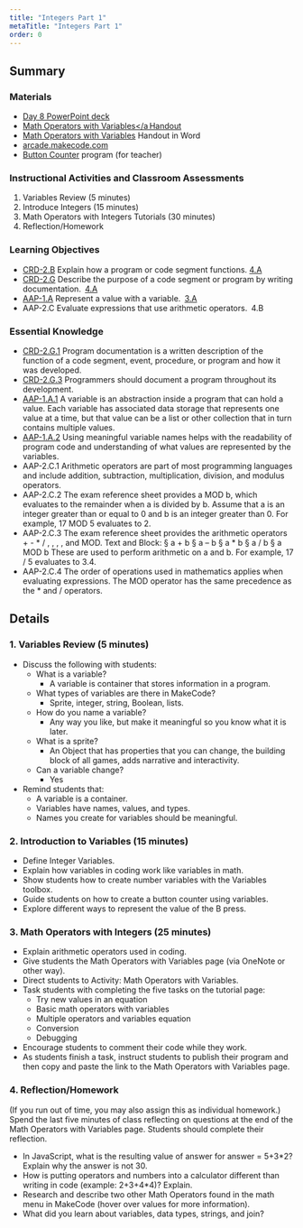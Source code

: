 ```yaml
---
title: "Integers Part 1"
metaTitle: "Integers Part 1"
order: 0
---
```


## Summary

### Materials

* [Day 8 PowerPoint deck](https://1drv.ms/w/s!AqsgsTyHBmRBkFIIzPX4b2wOA1Bf?e=1IJInU)
* <a href="/unit-3/day-8/math-operators-variables">Math Operators with Variables</a Handout
* [Math Operators with Variables](https://1drv.ms/w/s!AqsgsTyHBmRBkF_FkRqit17O4LnG?e=5ahaot) Handout in Word
* [arcade.makecode.com](https://arcade.makecode.com)
* [Button Counter](https://arcade.makecode.com/11167-08585-04692-11299) program (for teacher)

### Instructional Activities and Classroom Assessments 

1. Variables Review (5 minutes)
2. Introduce Integers (15 minutes)
3. Math Operators with Integers Tutorials (30 minutes)
4. Reflection/Homework

### Learning Objectives 

* [CRD-2.B](https://apcentral.collegeboard.org/pdf/ap-computer-science-principles-course-and-exam-description.pdf#page=41) Explain how a program or code segment functions. [4.A](https://apcentral.collegeboard.org/pdf/ap-computer-science-principles-course-and-exam-description.pdf#page=23)
* [CRD-2.G](https://apcentral.collegeboard.org/pdf/ap-computer-science-principles-course-and-exam-description.pdf#page=45) Describe the purpose of a code segment or program by writing documentation. [4.A](https://apcentral.collegeboard.org/pdf/ap-computer-science-principles-course-and-exam-description.pdf#page=23)
* [AAP-1.A](https://apcentral.collegeboard.org/pdf/ap-computer-science-principles-course-and-exam-description.pdf?course=ap-computer-science-principles#page=70) Represent a value with a variable. [3.A](https://apcentral.collegeboard.org/pdf/ap-computer-science-principles-course-and-exam-description.pdf#page=23)
* AAP-2.C Evaluate expressions that use arithmetic operators. 4.B

### Essential Knowledge 

* [CRD-2.G.1](https://apcentral.collegeboard.org/pdf/ap-computer-science-principles-course-and-exam-description.pdf#page=45) Program documentation is a written description of the function of a code segment, event, procedure, or program and how it was developed.
* [CRD-2.G.3](https://apcentral.collegeboard.org/pdf/ap-computer-science-principles-course-and-exam-description.pdf#page=45) Programmers should document a program throughout its development.
* [AAP-1.A.1](https://apcentral.collegeboard.org/pdf/ap-computer-science-principles-course-and-exam-description.pdf?course=ap-computer-science-principles#page=70) A variable is an abstraction inside a program that can hold a value. Each variable has associated data storage that represents one value at a time, but that value can be a list or other collection that in turn contains multiple values.
* [AAP-1.A.2](https://apcentral.collegeboard.org/pdf/ap-computer-science-principles-course-and-exam-description.pdf?course=ap-computer-science-principles#page=70) Using meaningful variable names helps with the readability of program code and understanding of what values are represented by the variables.
* AAP-2.C.1 Arithmetic operators are part of most programming languages and include addition, subtraction, multiplication, division, and modulus operators.
* AAP-2.C.2 The exam reference sheet provides a MOD b, which evaluates to the remainder when a is divided by b. Assume that a is an integer greater than or equal to 0 and b is an integer greater than 0. For example, 17 MOD 5 evaluates to 2.
* AAP-2.C.3 The exam reference sheet provides the arithmetic operators  + - * / , , , , and  MOD. Text and Block:
§ a + b § a – b § a * b § a / b § a MOD b These are used to perform arithmetic on a and b. For example, 17 / 5 evaluates to 3.4.
* AAP-2.C.4 The order of operations used in mathematics applies when evaluating expressions. The MOD operator has the same precedence as the * and / operators.

## Details

### 1. Variables Review (5 minutes)

* Discuss the following with students:
    * What is a variable?
        * A variable is container that stores information in a program.
    * What types of variables are there in MakeCode?
        * Sprite, integer, string, Boolean, lists.
    * How do you name a variable?
        * Any way you like, but make it meaningful so you know what it is later.
    * What is a sprite?
        * An Object that has properties that you can change, the building block of all games, adds narrative and interactivity.
    * Can a variable change?
        * Yes
* Remind students that:
    * A variable is a container.
    * Variables have names, values, and types.
    * Names you create for variables should be meaningful.

### 2. Introduction to Variables (15 minutes)

* Define Integer Variables.
* Explain how variables in coding work like variables in math.
* Show students how to create number variables with the Variables toolbox.
* Guide students on how to create a button counter using variables.
* Explore different ways to represent the value of the B press. 

### 3. Math Operators with Integers (25 minutes)

* Explain arithmetic operators used in coding.
* Give students the Math Operators with Variables page (via OneNote or other way).
* Direct students to Activity: Math Operators with Variables.
* Task students with completing the five tasks on the tutorial page:
    * Try new values in an equation
    * Basic math operators with variables
    * Multiple operators and variables equation
    * Conversion
    * Debugging
* Encourage students to comment their code while they work.
* As students finish a task, instruct students to publish their program and then copy and paste the link to the Math Operators with Variables page.

### 4. Reflection/Homework

(If you run out of time, you may also assign this as individual homework.)
Spend the last five minutes of class reflecting on questions at the end of the Math Operators with Variables page. Students should complete their reflection.

* In JavaScript, what is the resulting value of answer for answer = 5+3*2? Explain why the answer is not 30. 
* How is putting operators and numbers into a calculator different than writing in code (example: 2+3+4*4)? Explain.
* Research and describe two other Math Operators found in the math menu in MakeCode (hover over values for more information).
* What did you learn about variables, data types, strings, and join?
